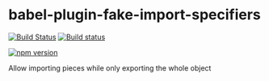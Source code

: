 # babel-plugin-fake-import-specifiers

[![Build Status](https://travis-ci.org/kellyselden/babel-plugin-fake-import-specifiers.svg?branch=master)](https://travis-ci.org/kellyselden/babel-plugin-fake-import-specifiers)
[![Build status](https://ci.appveyor.com/api/projects/status/v4eagpd8k731oyul/branch/master?svg=true)](https://ci.appveyor.com/project/kellyselden/babel-plugin-fake-import-specifiers/branch/master)

[![npm version](https://badge.fury.io/js/babel-plugin-fake-import-specifiers.svg)](https://badge.fury.io/js/babel-plugin-fake-import-specifiers)

Allow importing pieces while only exporting the whole object
